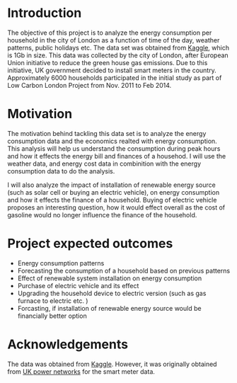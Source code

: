 # Introduction

The objective of this project is to analyze the energy consumption per household in the city of London as a function of time of the day, weather patterns, public holidays etc. 
The data set was obtained from [Kaggle](https://www.kaggle.com/jeanmidev/smart-meters-in-london/data), which is 1Gb in size. This data was collected by the city of London, after European Union initiative to reduce the green house gas emissions. Due to this initiative, UK government decided to install smart meters in the country. Approximately 6000 households participated in the initial study as part of Low Carbon London Project from Nov. 2011 to Feb 2014. 

# Motivation

The motivation behind tackling this data set is to analyze the energy consumption data and the economics realted with energy consumption. This analysis will help us understand the consumption during peak hours and how it effects the energy bill and finances of a househod. I will use the weather data, and energy cost data in combinition with the energy consumption data to do the analysis. 

I will also analyze the impact of installation of renewable energy source (such as solar cell or buying an electric vehicle), on energy consumption and how it effects the  finance of a household. Buying of electric vehicle proposes an interesting question, how it would effect overall as the cost of gasoline would no longer influence the finance of the household. 


# Project expected outcomes
* Energy consumption patterns 
* Forecasting the consumption of a household based on previous patterns
* Effect of renewable system installation on energy consumption 
* Purchase of electric vehicle and its effect 
* Upgrading the household device to electric version (such as gas furnace to electric etc. )
* Forcasting, if installation of renewable energy source would be financially better option

# Acknowledgements

The data was obtained from [Kaggle](https://www.kaggle.com/jeanmidev/smart-meters-in-london/data). However, it was originally obtained from [UK power networks](https://www.ukpowernetworks.co.uk/) for the smart meter data. 
